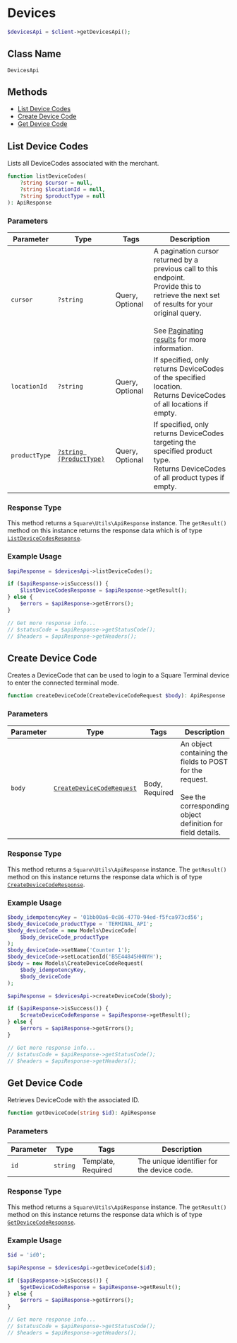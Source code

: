 # Devices

```php
$devicesApi = $client->getDevicesApi();
```

## Class Name

`DevicesApi`

## Methods

* [List Device Codes](/doc/devices.md#list-device-codes)
* [Create Device Code](/doc/devices.md#create-device-code)
* [Get Device Code](/doc/devices.md#get-device-code)

## List Device Codes

Lists all DeviceCodes associated with the merchant.

```php
function listDeviceCodes(
    ?string $cursor = null,
    ?string $locationId = null,
    ?string $productType = null
): ApiResponse
```

### Parameters

| Parameter | Type | Tags | Description |
|  --- | --- | --- | --- |
| `cursor` | `?string` | Query, Optional | A pagination cursor returned by a previous call to this endpoint.<br>Provide this to retrieve the next set of results for your original query.<br><br>See [Paginating results](#paginatingresults) for more information. |
| `locationId` | `?string` | Query, Optional | If specified, only returns DeviceCodes of the specified location.<br>Returns DeviceCodes of all locations if empty. |
| `productType` | [`?string (ProductType)`](/doc/models/product-type.md) | Query, Optional | If specified, only returns DeviceCodes targeting the specified product type.<br>Returns DeviceCodes of all product types if empty. |

### Response Type

This method returns a `Square\Utils\ApiResponse` instance. The `getResult()` method on this instance returns the response data which is of type [`ListDeviceCodesResponse`](/doc/models/list-device-codes-response.md).

### Example Usage

```php
$apiResponse = $devicesApi->listDeviceCodes();

if ($apiResponse->isSuccess()) {
    $listDeviceCodesResponse = $apiResponse->getResult();
} else {
    $errors = $apiResponse->getErrors();
}

// Get more response info...
// $statusCode = $apiResponse->getStatusCode();
// $headers = $apiResponse->getHeaders();
```

## Create Device Code

Creates a DeviceCode that can be used to login to a Square Terminal device to enter the connected
terminal mode.

```php
function createDeviceCode(CreateDeviceCodeRequest $body): ApiResponse
```

### Parameters

| Parameter | Type | Tags | Description |
|  --- | --- | --- | --- |
| `body` | [`CreateDeviceCodeRequest`](/doc/models/create-device-code-request.md) | Body, Required | An object containing the fields to POST for the request.<br><br>See the corresponding object definition for field details. |

### Response Type

This method returns a `Square\Utils\ApiResponse` instance. The `getResult()` method on this instance returns the response data which is of type [`CreateDeviceCodeResponse`](/doc/models/create-device-code-response.md).

### Example Usage

```php
$body_idempotencyKey = '01bb00a6-0c86-4770-94ed-f5fca973cd56';
$body_deviceCode_productType = 'TERMINAL_API';
$body_deviceCode = new Models\DeviceCode(
    $body_deviceCode_productType
);
$body_deviceCode->setName('Counter 1');
$body_deviceCode->setLocationId('B5E4484SHHNYH');
$body = new Models\CreateDeviceCodeRequest(
    $body_idempotencyKey,
    $body_deviceCode
);

$apiResponse = $devicesApi->createDeviceCode($body);

if ($apiResponse->isSuccess()) {
    $createDeviceCodeResponse = $apiResponse->getResult();
} else {
    $errors = $apiResponse->getErrors();
}

// Get more response info...
// $statusCode = $apiResponse->getStatusCode();
// $headers = $apiResponse->getHeaders();
```

## Get Device Code

Retrieves DeviceCode with the associated ID.

```php
function getDeviceCode(string $id): ApiResponse
```

### Parameters

| Parameter | Type | Tags | Description |
|  --- | --- | --- | --- |
| `id` | `string` | Template, Required | The unique identifier for the device code. |

### Response Type

This method returns a `Square\Utils\ApiResponse` instance. The `getResult()` method on this instance returns the response data which is of type [`GetDeviceCodeResponse`](/doc/models/get-device-code-response.md).

### Example Usage

```php
$id = 'id0';

$apiResponse = $devicesApi->getDeviceCode($id);

if ($apiResponse->isSuccess()) {
    $getDeviceCodeResponse = $apiResponse->getResult();
} else {
    $errors = $apiResponse->getErrors();
}

// Get more response info...
// $statusCode = $apiResponse->getStatusCode();
// $headers = $apiResponse->getHeaders();
```


